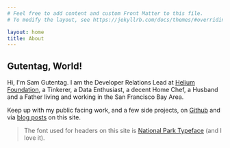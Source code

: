 ```yaml
---
# Feel free to add content and custom Front Matter to this file.
# To modify the layout, see https://jekyllrb.com/docs/themes/#overriding-theme-defaults

layout: home
title: About
---
```


## Gutentag, World!

Hi, I'm Sam Gutentag. I am the Developer Relations Lead at [Helium
Foundation][helium-foundation-website], a Tinkerer, a Data Enthusiast, a decent Home Chef, a Husband
and a Father living and working in the San Francisco Bay Area.

<!-- Born and raised in Columbus, Ohio I am a 2013 graduate of The Ohio State University with a Bachelor
of Arts in Computer Information Systems, Animation and Game Development. -->

Keep up with my public facing work, and a few side projects, on [Github][github] and via [blog
posts][blog] on this site.

> The font used for headers on this site is [National Park Typeface][typeface] (and I love it).

[github]: https://www.github.com/samgutentag
[blog]: https://www.samgutentag.com/blog
[typeface]: https://nationalparktypeface.com/
[helium-mapper]: https://mappers.helium.com/
[nova-website]: https://nova.xyz/
[helium-foundation-website]: https://www.helium.foundation/

<div style="display: none;" >
<a rel="me" href="https://mastodon.social/@samgutentag">mastodon</a>
<a rel="me" href="https://mastodon.social/@samgutentag">mastodon</a>
</div>
